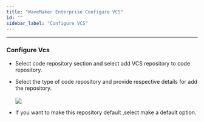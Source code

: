 ```yaml
---
title: "WaveMaker Enterprise Configure VCS"
id: ""
sidebar_label: "Configure VCS"
---
```

---

### Configure Vcs
- Select code repository section and select add VCS repository to code repository.
- Select the type of code repository and provide respective details for add the repository.
    <br/><br/>
    [![](/learn/assets/wme-setup/configuring-wme/adding-vcs-repo.png)](/learn/assets/wme-setup//configuring-wme/adding-vcs-repo.png)
    
- If you want to make this repository default ,select make a default option.
